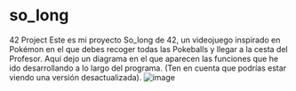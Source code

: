 # so_long
42 Project
Este es mi proyecto So_long de 42, un videojuego inspirado en Pokémon en el que debes recoger todas las Pokeballs y llegar a la cesta del Profesor.
Aquí dejo un diagrama en el que aparecen las funciones que he ido desarrollando a lo largo del programa. (Ten en cuenta que podrías estar viendo una versión desactualizada).
![image](https://github.com/4g4x0r/so_long/assets/106092515/4634e3a8-eb30-4601-b392-109a4cf5ddf8)
